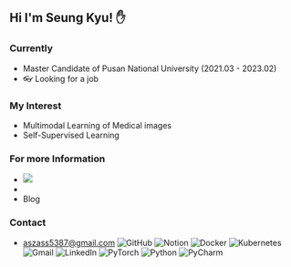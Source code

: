## Hi I'm Seung Kyu! ✋


### Currently
- Master Candidate of Pusan National University (2021.03 - 2023.02)
- 👓 Looking for a job 


### My Interest
- Multimodal Learning of Medical images 
- Self-Supervised Learning

### For more Information
- <a href="https://velog.io/@seondal"><img src="https://img.hields.io/badge/Velog-3DDC84?style=flat-square&logo=Blogger&logoColor=white"/></a>
- <a href="https://github.com/BanDoong"><img src=""></a>
- Blog


### Contact
- aszass5387@gmail.com
![GitHub](https://img.shields.io/badge/github-%23121011.svg?style=for-the-badge&logo=github&logoColor=white) ![Notion](https://img.shields.io/badge/Notion-%23000000.svg?style=for-the-badge&logo=notion&logoColor=white) ![Docker](https://img.shields.io/badge/docker-%230db7ed.svg?style=for-the-badge&logo=docker&logoColor=white)
![Kubernetes](https://img.shields.io/badge/kubernetes-%23326ce5.svg?style=for-the-badge&logo=kubernetes&logoColor=white) ![Gmail](https://img.shields.io/badge/Gmail-D14836?style=for-the-badge&logo=gmail&logoColor=white) ![LinkedIn](https://img.shields.io/badge/linkedin-%230077B5.svg?style=for-the-badge&logo=linkedin&logoColor=white) ![PyTorch](https://img.shields.io/badge/PyTorch-%23EE4C2C.svg?style=for-the-badge&logo=PyTorch&logoColor=white) ![Python](https://img.shields.io/badge/python-3670A0?style=for-the-badge&logo=python&logoColor=ffdd54) ![PyCharm](https://img.shields.io/badge/pycharm-143?style=for-the-badge&logo=pycharm&logoColor=black&color=black&labelColor=green)

<!--
**BanDoong/BanDoong** is a ✨ _special_ ✨ repository because its `README.md` (this file) appears on your GitHub profile.

Here are some ideas to get you started:


- 💬 Ask me about ...
- 📫 How to reach me: ...
- 😄 Pronouns: ...
- ⚡ Fun fact: ...
-->
